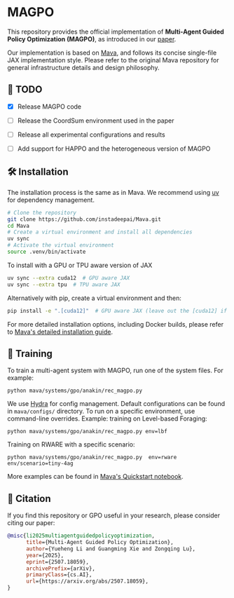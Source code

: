 # MAGPO
This repository provides the official implementation of **Multi-Agent Guided Policy Optimization (MAGPO)**, as introduced in our [paper](http://arxiv.org/abs/2507.18059).

Our implementation is based on [Mava](https://github.com/instadeepai/Mava), and follows its concise single-file JAX implementation style. Please refer to the original Mava repository for general infrastructure details and design philosophy.

## 📌 TODO

- [x] Release MAGPO code
- [ ] Release the CoordSum environment used in the paper
- [ ] Release all experimental configurations and results
- [ ] Add support for HAPPO and the heterogeneous version of MAGPO


## 🛠️ Installation

The installation process is the same as in Mava. We recommend using [uv](https://docs.astral.sh/uv/) for dependency management.

```bash
# Clone the repository
git clone https://github.com/instadeepai/Mava.git
cd Mava
# Create a virtual environment and install all dependencies
uv sync
# Activate the virtual environment
source .venv/bin/activate
```

To install with a GPU or TPU aware version of JAX

```bash
uv sync --extra cuda12  # GPU aware JAX
uv sync --extra tpu  # TPU aware JAX
```

Alternatively with pip, create a virtual environment and then:

```bash
pip install -e ".[cuda12]"  # GPU aware JAX (leave out the [cuda12] if you don't have a GPU or are on Mac)
```

For more detailed installation options, including Docker builds, please refer to [Mava's detailed installation guide](https://github.com/instadeepai/Mava/blob/develop/docs/DETAILED_INSTALL.md).

## 🚀 Training
To train a multi-agent system with MAGPO, run one of the system files. For example:
```
python mava/systems/gpo/anakin/rec_magpo.py
```
We use [Hydra](https://github.com/facebookresearch/hydra) for config management. 
Default configurations can be found in `mava/configs/` directory. 
To run on a specific environment, use command-line overrides. Example: training on Level-based Foraging:
```
python mava/systems/gpo/anakin/rec_magpo.py env=lbf
```
Training on RWARE with a specific scenario:
```
python mava/systems/gpo/anakin/rec_magpo.py  env=rware env/scenario=tiny-4ag
```
More examples can be found in [Mava's Quickstart notebook](https://github.com/instadeepai/Mava/blob/develop/examples/Quickstart.ipynb).

## 📖 Citation
If you find this repository or GPO useful in your research, please consider citing our paper:
```bibtex
@misc{li2025multiagentguidedpolicyoptimization,
      title={Multi-Agent Guided Policy Optimization}, 
      author={Yueheng Li and Guangming Xie and Zongqing Lu},
      year={2025},
      eprint={2507.18059},
      archivePrefix={arXiv},
      primaryClass={cs.AI},
      url={https://arxiv.org/abs/2507.18059}, 
}
```
